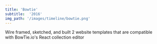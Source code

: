 ```yaml
---
title: 'Bowtie'
subtitle:  '2016'
img_path: '/images/timeline/bowtie.png'
---
```

Wire framed, sketched, and built 2 website templates that are compatible with BowTie.io's React collection editor
